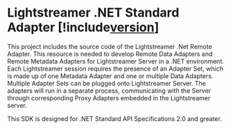 # Lightstreamer .NET Standard Adapter [!include[version](~/version.md)]

This project includes the source code of the Lightstreamer .Net Remote Adapter. This resource is needed to develop Remote Data Adapters and Remote Metadata Adapters for Lightstreamer Server in a .NET environment. 
Each Lightstreamer session requires the presence of an Adapter Set, which is made up of one Metadata Adapter and one or multiple Data Adapters. Multiple Adapter Sets can be plugged onto Lightstreamer Server. The adapters will run in a separate process, communicating with the Server through corresponding Proxy Adapters embedded in the Lightstreamer server.

This SDK is designed for .NET Standard API Specifications 2.0 and greater.